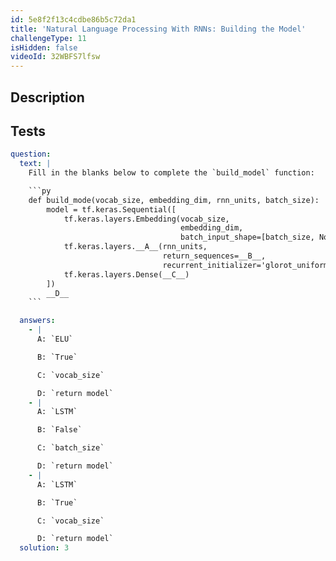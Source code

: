 ```yaml
---
id: 5e8f2f13c4cdbe86b5c72da1
title: 'Natural Language Processing With RNNs: Building the Model'
challengeType: 11
isHidden: false
videoId: 32WBFS7lfsw
---
```


## Description
<section id='description'>
</section>

## Tests
<section id='tests'>

```yml
question:
  text: |
    Fill in the blanks below to complete the `build_model` function:

    ```py
    def build_mode(vocab_size, embedding_dim, rnn_units, batch_size):
        model = tf.keras.Sequential([
            tf.keras.layers.Embedding(vocab_size,
                                      embedding_dim,
                                      batch_input_shape=[batch_size, None]),
            tf.keras.layers.__A__(rnn_units,
                                  return_sequences=__B__,
                                  recurrent_initializer='glorot_uniform),
            tf.keras.layers.Dense(__C__)
        ])
        __D__
    ```

  answers:
    - |
      A: `ELU`

      B: `True`

      C: `vocab_size`

      D: `return model`
    - |
      A: `LSTM`

      B: `False`

      C: `batch_size`

      D: `return model`
    - |
      A: `LSTM`

      B: `True`

      C: `vocab_size`

      D: `return model`
  solution: 3
```

</section>

